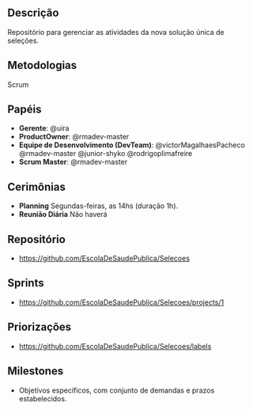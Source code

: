 ## Descrição
Repositório para gerenciar as atividades da nova solução única de seleções.

## Metodologias
Scrum

## Papéis
- **Gerente**: @uira
- **ProductOwner**: @rmadev-master
- **Equipe de Desenvolvimento (DevTeam)**: @victorMagalhaesPacheco @rmadev-master @junior-shyko @rodrigoplimafreire
- **Scrum Master**: @rmadev-master

## Cerimônias
- **Planning** Segundas-feiras, as 14hs (duração 1h).
- **Reunião Diária** Não haverá

## Repositório
- https://github.com/EscolaDeSaudePublica/Selecoes

## Sprints
- https://github.com/EscolaDeSaudePublica/Selecoes/projects/1

## Priorizações
- https://github.com/EscolaDeSaudePublica/Selecoes/labels

## Milestones
- Objetivos específicos, com conjunto de demandas e prazos estabelecidos.
